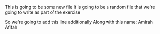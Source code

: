 This is going to be some new file
It is going to be a random file that we're going to 
write as part of the exercise

So we're going to add this line additionally
Along with this name: Amirah Afifah

